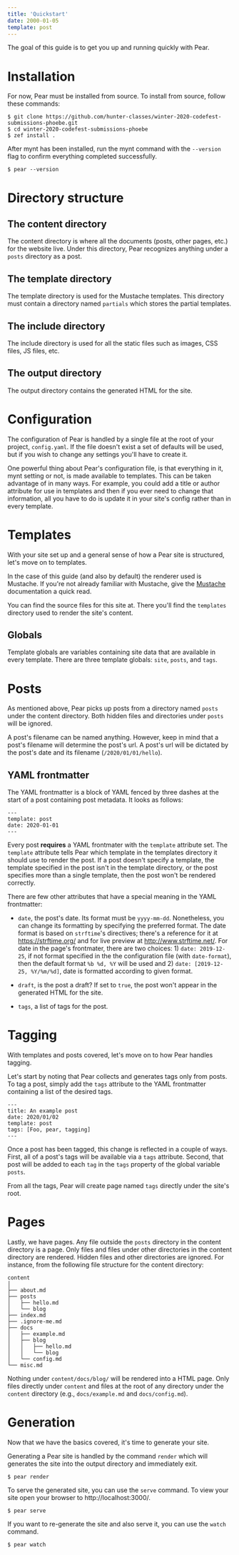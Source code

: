 ```yaml
---
title: 'Quickstart'
date: 2000-01-05
template: post
---
```


The goal of this guide is to get you up and running quickly with Pear.

# Installation

For now, Pear must be installed from source. To install from source, follow
these commands:

```
$ git clone https://github.com/hunter-classes/winter-2020-codefest-submissions-phoebe.git
$ cd winter-2020-codefest-submissions-phoebe
$ zef install .
```

After mynt has been installed, run the mynt command with the `--version` flag to
confirm everything completed successfully.

```
$ pear --version
```

# Directory structure

## The content directory

The content directory is where all the documents (posts, other pages, etc.)
for the website live. Under this directory, Pear recognizes anything under
a `posts` directory as a post.

## The template directory

The template directory is used for the Mustache templates. This directory must
contain a directory named `partials` which stores the partial templates.

## The include directory

The include directory is used for all the static files such as images, CSS
files, JS files, etc.

## The output directory

The output directory contains the generated HTML for the site.

# Configuration

The configuration of Pear is handled by a single file at the root of your
project, `config.yaml`. If the file doesn't exist a set of defaults will be used,
but if you wish to change any settings you'll have to create it.

One powerful thing about Pear's configuration file, is that everything in it,
mynt setting or not, is made available to templates. This can be taken advantage
of in many ways. For example, you could add a title or author attribute for use
in templates and then if you ever need to change that information, all you have
to do is update it in your site's config rather than in every template.

# Templates

With your site set up and a general sense of how a Pear site is structured,
let's move on to templates.

In the case of this guide (and also by default) the renderer used is Mustache.
If you're not already familiar with Mustache, give the
[Mustache](https://mustache.github.io/) documentation a quick read.

You can find the source files for this site at. There you'll find the
`templates` directory used to render the site's content.

## Globals

Template globals are variables containing site data that are available in every
template. There are three template globals: `site`, `posts`, and `tags`.

# Posts

As mentioned above, Pear picks up posts from a directory named `posts` under the
content directory. Both hidden files and directories under `posts` will be
ignored.

A post's filename can be named anything. However, keep in mind that a post's
filename will determine the post's url. A post's url will be dictated by
the post's date and its filename (`/2020/01/01/hello`).

## YAML frontmatter

The YAML frontmatter is a block of YAML fenced by three dashes at the start of a
post containing post metadata. It looks as follows:

    ---
    template: post
    date: 2020-01-01
    ---

Every post **requires** a YAML frontmater with the `template` attribute set.
The `template` attribute tells Pear which template in the templates directory
it should use to render the post. If a post doesn't specify a template,
the template specified in the post isn't in the template directory, or
the post specifies more than a single template, then the post won't be
rendered correctly. 

There are few other attributes that have a special meaning in the YAML
frontmatter:

* `date`, the post's date. Its format must be `yyyy-mm-dd`. Nonetheless, you can
  change its formatting by specifying the preferred format. The date format is
  based on `strftime`'s directives; there's a reference for it at
  https://strftime.org/ and for live preview at http://www.strftime.net/. For
  date in the page's frontmater, there are two choices: 1) `date: 2019-12-25`,
  if not format specified in the the configuration file (with `date-format`),
  then the default format `%b %d, %Y` will be used and
  2) `date: [2019-12-25, %Y/%m/%d]`, date is formatted according to given format.

* `draft`, is the post a draft? If set to `true`, the post won't appear in the generated HTML for the site.

* `tags`, a list of tags for the post.

# Tagging

With templates and posts covered, let's move on to how Pear handles tagging.

Let's start by noting that Pear collects and generates tags only from posts. To
tag a post, simply add the `tags` attribute to the YAML frontmatter containing
a list of the desired tags.

```
---
title: An example post
date: 2020/01/02
template: post
tags: [Foo, pear, tagging]
---
```

Once a post has been tagged, this change is reflected in a couple of ways.
First, all of a post's tags will be available via a `tags` attribute. Second,
that post will be added to each `tag` in the `tags` property of the global 
variable `posts`.

From all the tags, Pear will create page named `tags` directly under the site's 
root.

# Pages

Lastly, we have pages. Any file outside the `posts` directory in the content 
directory is a page. Only files and files under other directories in the
content directory are rendered. Hidden files and other directories are ignored.
For instance, from the following file structure for the content
directory:

```
content
│
├── about.md
├── posts
│   ├── hello.md
│   └── blog
├── index.md
├── .ignore-me.md
├── docs
│   ├── example.md
│   ├── blog
│   │   ├── hello.md
│   │   └── blog
│   └── config.md
└── misc.md
```

Nothing under `content/docs/blog/` will be rendered into a HTML page. Only 
files directly under `content` and files at the root of any directory under 
the `content` directory (e.g., `docs/example.md` and `docs/config.md`).

# Generation

Now that we have the basics covered, it's time to generate your site.

Generating a Pear site is handled by the command `render` which will generates
the site into the output directory and immediately exit. 

```
$ pear render
```

To serve the generated site, you can use the `serve` command. To view your site
open your browser to http://localhost:3000/.

```
$ pear serve
```

If you want to re-generate the site and also serve it, you can use the `watch`
command.

```
$ pear watch
```

